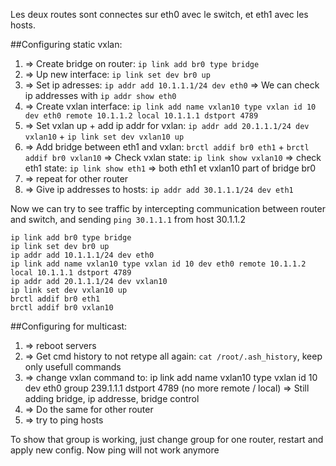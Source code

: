 Les deux routes sont connectes sur eth0 avec le switch, et eth1 avec les hosts.

##Configuring static vxlan:

1. => Create bridge on router: `ip link add br0 type bridge`
2. => Up new interface: `ip link set dev br0 up`
3. => Set ip adresses: `ip addr add 10.1.1.1/24 dev eth0`
   => We can check ip addresses with `ip addr show eth0`
4. => Create vxlan interface: `ip link add name vxlan10 type vxlan id 10 dev eth0 remote 10.1.1.2 local 10.1.1.1 dstport 4789`
5. => Set vxlan up + add ip addr for vxlan: `ip addr add 20.1.1.1/24 dev vxlan10` + `ip link set dev vxlan10 up`
6. => Add bridge between eth1 and vxlan: `brctl addif br0 eth1` + `brctl addif br0 vxlan10`
   => Check vxlan state: `ip link show vxlan10`
   => check eth1 state: `ip link show eth1` => both eth1 et vxlan10 part of bridge br0
7. => repeat for other router
8. => Give ip addresses to hosts: `ip addr add 30.1.1.1/24 dev eth1`

Now we can try to see traffic by intercepting communication between router and switch, and sending `ping 30.1.1.1` from host 30.1.1.2

```
ip link add br0 type bridge
ip link set dev br0 up
ip addr add 10.1.1.1/24 dev eth0
ip link add name vxlan10 type vxlan id 10 dev eth0 remote 10.1.1.2 local 10.1.1.1 dstport 4789
ip addr add 20.1.1.1/24 dev vxlan10
ip link set dev vxlan10 up
brctl addif br0 eth1
brctl addif br0 vxlan10
```

##Configuring for multicast:

1. => reboot servers
2. => Get cmd history to not retype all again: `cat /root/.ash_history`, keep only usefull commands
3. => change vxlan command to: ip link add name vxlan10 type vxlan id 10 dev eth0 group 239.1.1.1 dstport 4789 (no more remote / local)
   => Still adding bridge, ip addresse, bridge control
4. => Do the same for other router
5. => try to ping hosts

To show that group is working, just change group for one router, restart and apply new config. Now ping will not work anymore